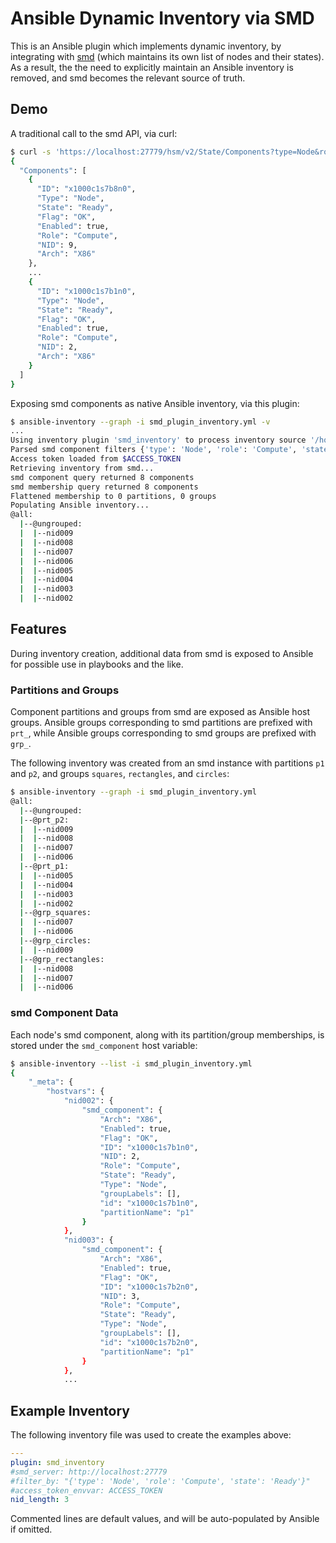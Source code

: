 # Ansible Dynamic Inventory via SMD

This is an Ansible plugin which implements dynamic inventory, by integrating with [smd](https://github.com/OpenCHAMI/smd) (which maintains its own list of nodes and their states).
As a result, the the need to explicitly maintain an Ansible inventory is removed, and smd becomes the relevant source of truth.


## Demo

A traditional call to the smd API, via curl:
```sh
$ curl -s 'https://localhost:27779/hsm/v2/State/Components?type=Node&role=Compute&state=Ready' | jq
{
  "Components": [
    {
      "ID": "x1000c1s7b8n0",
      "Type": "Node",
      "State": "Ready",
      "Flag": "OK",
      "Enabled": true,
      "Role": "Compute",
      "NID": 9,
      "Arch": "X86"
    },
    ...
    {
      "ID": "x1000c1s7b1n0",
      "Type": "Node",
      "State": "Ready",
      "Flag": "OK",
      "Enabled": true,
      "Role": "Compute",
      "NID": 2,
      "Arch": "X86"
    }
  ]
}
```

Exposing smd components as native Ansible inventory, via this plugin:
```sh
$ ansible-inventory --graph -i smd_plugin_inventory.yml -v
...
Using inventory plugin 'smd_inventory' to process inventory source '/home/lritzdorf/smd_plugin_inventory.yml'
Parsed smd component filters {'type': 'Node', 'role': 'Compute', 'state': 'Ready'}
Access token loaded from $ACCESS_TOKEN
Retrieving inventory from smd...
smd component query returned 8 components
smd membership query returned 8 components
Flattened membership to 0 partitions, 0 groups
Populating Ansible inventory...
@all:
  |--@ungrouped:
  |  |--nid009
  |  |--nid008
  |  |--nid007
  |  |--nid006
  |  |--nid005
  |  |--nid004
  |  |--nid003
  |  |--nid002
```


## Features

During inventory creation, additional data from smd is exposed to Ansible for possible use in playbooks and the like.

### Partitions and Groups

Component partitions and groups from smd are exposed as Ansible host groups.
Ansible groups corresponding to smd partitions are prefixed with `prt_`, while Ansible groups corresponding to smd groups are prefixed with `grp_`.

The following inventory was created from an smd instance with partitions `p1` and `p2`, and groups `squares`, `rectangles`, and `circles`:
```sh
$ ansible-inventory --graph -i smd_plugin_inventory.yml
@all:
  |--@ungrouped:
  |--@prt_p2:
  |  |--nid009
  |  |--nid008
  |  |--nid007
  |  |--nid006
  |--@prt_p1:
  |  |--nid005
  |  |--nid004
  |  |--nid003
  |  |--nid002
  |--@grp_squares:
  |  |--nid007
  |  |--nid006
  |--@grp_circles:
  |  |--nid009
  |--@grp_rectangles:
  |  |--nid008
  |  |--nid007
  |  |--nid006
```

### smd Component Data

Each node's smd component, along with its partition/group memberships, is stored under the `smd_component` host variable:
```sh
$ ansible-inventory --list -i smd_plugin_inventory.yml
{
    "_meta": {
        "hostvars": {
            "nid002": {
                "smd_component": {
                    "Arch": "X86",
                    "Enabled": true,
                    "Flag": "OK",
                    "ID": "x1000c1s7b1n0",
                    "NID": 2,
                    "Role": "Compute",
                    "State": "Ready",
                    "Type": "Node",
                    "groupLabels": [],
                    "id": "x1000c1s7b1n0",
                    "partitionName": "p1"
                }
            },
            "nid003": {
                "smd_component": {
                    "Arch": "X86",
                    "Enabled": true,
                    "Flag": "OK",
                    "ID": "x1000c1s7b2n0",
                    "NID": 3,
                    "Role": "Compute",
                    "State": "Ready",
                    "Type": "Node",
                    "groupLabels": [],
                    "id": "x1000c1s7b2n0",
                    "partitionName": "p1"
                }
            },
            ...
```


## Example Inventory

The following inventory file was used to create the examples above:
```yml
---
plugin: smd_inventory
#smd_server: http://localhost:27779
#filter_by: "{'type': 'Node', 'role': 'Compute', 'state': 'Ready'}"
#access_token_envvar: ACCESS_TOKEN
nid_length: 3
```
Commented lines are default values, and will be auto-populated by Ansible if omitted.
